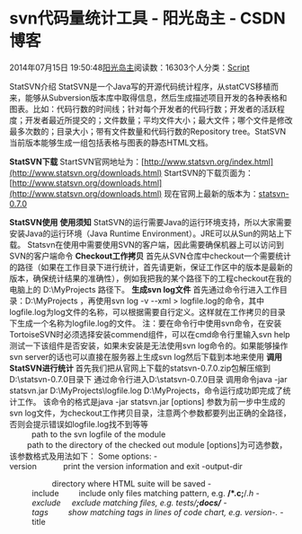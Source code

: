 
# svn代码量统计工具 - 阳光岛主 - CSDN博客

2014年07月15日 19:50:48[阳光岛主](https://me.csdn.net/sunboy_2050)阅读数：16303个人分类：[Script																](https://blog.csdn.net/sunboy_2050/article/category/694817)



StatSVN介绍
StatSVN是一个Java写的开源代码统计程序，从statCVS移植而来，能够从Subversion版本库中取得信息，然后生成描述项目开发的各种表格和图表。比如：代码行数的时间线；针对每个开发者的代码行数；开发者的活跃程度；开发者最近所提交的；文件数量；平均文件大小；最大文件；哪个文件是修改最多次数的；目录大小；带有文件数量和代码行数的Repository tree。StatSVN当前版本能够生成一组包括表格与图表的静态HTML文档。

**StatSVN下载**
StartSVN官网地址为：[http://www.statsvn.org/index.html](http://www.statsvn.org/downloads.html)
StartSVN的下载页面为：[http://www.statsvn.org/downloads.html](http://www.statsvn.org/downloads.html)
现在官网上最新的版本为：[statsvn-0.7.0](http://sourceforge.net/projects/statsvn/files/statsvn/0.7.0/statsvn-0.7.0.zip)

**StatSVN使用**
**使用须知**
StatSVN的运行需要Java的运行环境支持，所以大家需要安装Java的运行环境（Java Runtime Environment）。JRE可以从Sun的网站上下载。
Statsvn在使用中需要使用SVN的客户端，因此需要确保机器上可以访问到SVN的客户端命令
**Checkout工作拷贝**
首先从SVN仓库中checkout一个需要统计的路径（如果在工作目录下进行统计，首先请更新，保证工作区中的版本是最新的版本，确保统计结果的准确性），例如我把我的某个路径下的工程checkout在我的电脑上的 D:\MyProjects 路径下。
**生成svn log文件**
首先通过命令行进入工作目录：D:\MyProjects ，再使用svn log -v --xml > logfile.log的命令，其中 logfile.log为log文件的名称，可以根据需要自行定义。这样就在工作拷贝的目录下生成一个名称为logfile.log的文件。
注：要在命令行中使用svn命令，在安装TortoiseSVN时必须选择安装commend组件，可以在cmd命令行里输入svn help测试一下该组件是否安装，如果未安装是无法使用svn log命令的。如果能够操作svn server的话也可以直接在服务器上生成svn log然后下载到本地来使用
**调用StatSVN进行统计**
首先我们把从官网上下载的statsvn-0.7.0.zip包解压缩到D:\statsvn-0.7.0目录下
通过命令行进入D:\statsvn-0.7.0目录
调用命令java -jar statsvn.jar D:\MyProjects\logfile.log D:\MyProjects，命令运行成功即完成了统计工作。
该命令的格式是java -jar statsvn.jar [options] <logfile> <checked-out-module>
参数<logfile>为前一步中生成的svn log文件，<checked-out-module>为checkout工作拷贝目录，注意两个参数都要列出正确的全路径，否则会提示错误如logfile.log找不到等等
<logfile>          path to the svn logfile of the module
<directory>        path to the directory of the checked out module
[options]为可选参数，该参数格式及用法如下：
Some options:
-version            print the version information and exit
-output-dir <dir>         directory where HTML suite will be saved
-include <pattern>        include only files matching pattern, e.g. **/*.c;**/*.h
-exclude <pattern>    exclude matching files, e.g. tests/**;docs/**
-tags <regexp>        show matching tags in lines of code chart, e.g. version-.*
-title <title>            Project title to be used in reports
-viewvc <url>         integrate with ViewVC installation at <url>
-trac <url>           integrate with Trac at <url>
-bugzilla <url>           integrate with Bugzilla installation at <url>
-username <svnusername> username to pass to svn
-password <svnpassword> password to pass to svn
-verbose            print extra progress information
-xdoc                   optionalswitchoutput to xdoc
-xml                    optionalswitchoutput to xml
-threads <int>            how many threadsforsvn diff (default:25)
-concurrency-threshold <millisec>switchto concurrent svn diffif1st call>threshol
-dump               dump the Repository content on console
-charset <charset>        specify the charset to useforhtml/xdoc
-tags-dir <directory>     optional, specifies the directorfortags (default'/tags/')
Full options list: http://www.statsvn.org

**1. 先导出svn log**
svn log -v --xml -rStartrevision:Endrevision > svn.log local_project
其中Startrevision和Endrevision用来导出一个revision段的svn日志.local_project是svn上的project checkout到本地的结果.
**2. 通过statsvn工具做分析**
java -jar statsvn.jar svn.log local_project
运行完成后,就会在$PWD(unix下)或者%CD%(windows下)下生成对应的分析文件,在index.html文件中就有代码量统计.
![](https://img-blog.csdn.net/20130708201519531)


```python
#!/bin/bash
svn_dir='/home/homer/work/code_svn/weiguan'
statsvn_dir='/home/homer/work/tool-server/statsvn-0.7.0/statsvn.jar'
log_dir=svnstat
log_file="$log_dir/svnstat.log"
log_day="$log_dir/2014-01-01_00:00:00"
version_start=4150
version_end=4159
function statsvn() {
    cd $svn_dir
    svn up
    if [ ! -d $log_dir ];then
        mkdir $log_dir
    fi
    date=$(date "+%Y-%m-%d_%H:%M:%S")
    echo "$date"
    
    lines=`find . -name *.java | xargs wc -l | sort -n`
    echo "total code lines : $lines"
    version_end=`svn log -l1 | sed -n 2p | awk '{print $1}' | cut -d "r" -f2`
    echo "version_start : $version_start; version_end : $version_end"
    svn log -v --xml -r$version_start:$version_end > $log_file
    log_day="$log_dir/$date"
    java -jar $statsvn_dir $log_file . -output-dir $log_day > /dev/null 2>&1

    google-chrome $log_day/index.html &
}
statsvn
```


**参考推荐：**
[statsvn统计svn中的代码量](http://chenzhou123520.iteye.com/blog/1436653)
[统计svn上代码量的方法--使用statsvn工具](http://www.cnblogs.com/leipei2352/archive/2011/04/26/2029594.html)
[统计分析svn用户每天提交的代码数](http://tech.lezi.com/archives/268)
[一个基于SVN 的代码提交量统计工具](http://blog.csdn.net/hacking_in_my_mind/article/details/7662845)
[StatSVN](http://sourceforge.net/projects/statsvn/?source=dlp)



